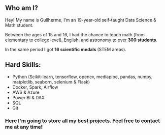 ## Who am I?

Hey! My name is Guilherme, I'm an 19-year-old self-taught Data Science & Math student.

Between the ages of 15 and 16, I had the chance to teach math (from elementary to college level), English, and astronomy to over **300 students**.

In the same period I got **16 scientific medals** (STEM areas).

## Hard Skills:

- Python (Scikit-learn, tensorflow, opencv, mediapipe, pandas, numpy, matplotlib, seaborn, selenium & Flask)
- Docker, Spark, Airflow
- AWS & Azure
- Power BI & DAX
- SQL
- Git

### Here I'm going to store all my best projects. Feel free to contact me at any time!
